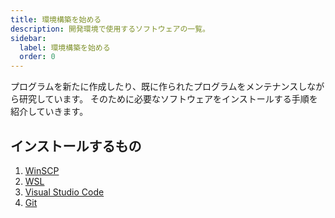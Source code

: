 ```yaml
---
title: 環境構築を始める
description: 開発環境で使用するソフトウェアの一覧。
sidebar:
  label: 環境構築を始める
  order: 0
---
```


プログラムを新たに作成したり、既に作られたプログラムをメンテナンスしながら研究しています。
そのために必要なソフトウェアをインストールする手順を紹介していきます。

## インストールするもの

1. [WinSCP](../setup-winscp/)
2. [WSL](../setup-wsl/)
3. [Visual Studio Code](../setup-vscode/)
4. [Git](../setup-git/)
